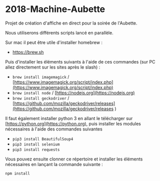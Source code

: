 # 2018-Machine-Aubette
Projet de création d'affiche en direct pour la soirée de l'Aubette.


Nous utiliserons différents scripts lancé en parallèle.


Sur mac il peut être utile d'installer homebrew :

- https://brew.sh

Puis d'installer les éléments suivants à l'aide de ces commandes (sur PC allez directement sur les sites après le slash) :

- `brew install imagemagick` / [https://www.imagemagick.org/script/index.php](https://www.imagemagick.org/script/index.php)
- `brew install node` / [https://nodejs.org](https://nodejs.org)
- `brew install geckodriver` / [https://github.com/mozilla/geckodriver/releases](https://github.com/mozilla/geckodriver/releases	)

Il faut également installer python 3 en allant le télécharger sur [https://python.org](https://python.org), puis installer les modules nécessaires à l'aide des commandes suivantes

- `pip3 install BeautifulSoup4`
- `pip3 install selenium`
- `pip3 install requests`

Vous pouvez ensuite clonner ce répertoire et installer les éléments nécessaires en lançant la commande suivante :

`npm install`